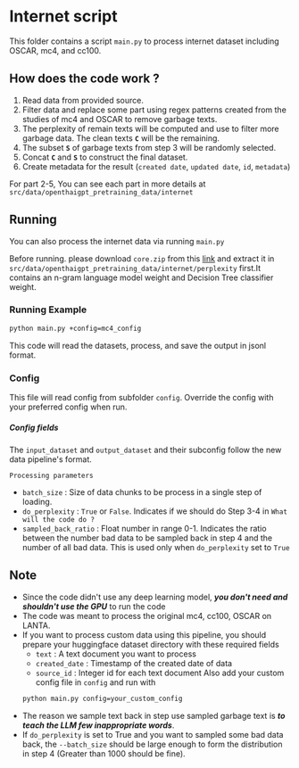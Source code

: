 # Internet script

This folder contains a script `main.py` to process internet dataset including OSCAR, mc4, and cc100.

## How does the code work ?

1. Read data from provided source.
2. Filter data and replace some part using regex patterns created from the studies of mc4 and OSCAR to remove garbage texts.
3. The perplexity of remain texts will be computed and use to filter more garbage data. The clean texts **`C`** will be the remaining.
4. The subset **`S`** of garbage texts from step 3 will be randomly selected.
5. Concat **`C`** and **`S`** to construct the final dataset.
6. Create metadata for the result (`created date`, `updated date`, `id`, `metadata`)

For part 2-5, You can see each part in more details at `src/data/openthaigpt_pretraining_data/internet` 

## Running

You can also process the internet data via running `main.py` 

Before running. please download `core.zip` from this [link](https://drive.google.com/file/d/1OBbo21v_-esL31rxtNtsMHrA8T1JYqAd/view?usp=sharing) and extract it in `src/data/openthaigpt_pretraining_data/internet/perplexity` first.It contains an n-gram language model weight and Decision Tree classifier weight.

### Running Example
```bash
python main.py +config=mc4_config
```
This code will read the datasets, process, and save the output in jsonl format.

### Config

This file will read config from subfolder `config`. Override the config with your preferred config when run.

##### Config fields

The `input_dataset` and `output_dataset` and their subconfig follow the new data pipeline's format.

`Processing parameters`
- `batch_size` : Size of data chunks to be process in a single step of loading.
- `do_perplexity` : `True` or `False`. Indicates if we should do Step 3-4 in `What will the code do ?`
- `sampled_back_ratio` : Float number in range 0-1. Indicates the ratio between the number bad data to be sampled back in step 4 and the number of all bad data. This is used only when `do_perplexity` set to `True`

## Note

- Since the code didn't use any deep learning model, **_you don't need and shouldn't use the GPU_** to run the code
- The code was meant to process the original mc4, cc100, OSCAR on LANTA.
- If you want to process custom data using this pipeline, you should prepare your huggingface dataset directory with these required fields
    - `text` : A text document you want to process
    - `created_date` : Timestamp of the created date of data
    - `source_id` : Integer id for each text document
    Also add your custom config file in `config` and run with
    ```bash
    python main.py config=your_custom_config
- The reason we sample text back in step use sampled garbage text is **_to teach the LLM few inappropriate words_**.
- If `do_perplexity` is set to True and you want to sampled some bad data back, the `--batch_size` should be large enough to form the distribution in step 4 (Greater than 1000 should be fine).
